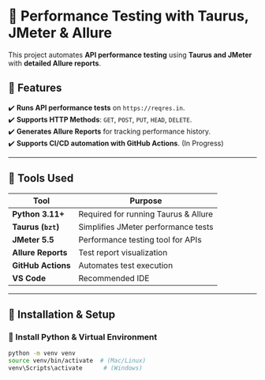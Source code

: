 # 🚀 Performance Testing with Taurus, JMeter & Allure

This project automates **API performance testing** using **Taurus and JMeter** with **detailed Allure reports**.

## 📌 Features
✔️ **Runs API performance tests** on `https://reqres.in`.  
✔️ **Supports HTTP Methods**: `GET`, `POST`, `PUT`, `HEAD`, `DELETE`.  
✔️ **Generates Allure Reports** for tracking performance history.  
✔️ **Supports CI/CD automation with GitHub Actions**.  (In Progress)

---

## 📌 Tools Used
| Tool       | Purpose |
|------------|---------|
| **Python 3.11+** | Required for running Taurus & Allure |
| **Taurus (`bzt`)** | Simplifies JMeter performance tests |
| **JMeter 5.5** | Performance testing tool for APIs |
| **Allure Reports** | Test report visualization |
| **GitHub Actions** | Automates test execution |
| **VS Code** | Recommended IDE |

---

## 📌 Installation & Setup

### 🔹 Install Python & Virtual Environment
```bash
python -m venv venv
source venv/bin/activate  # (Mac/Linux)
venv\Scripts\activate      # (Windows)
